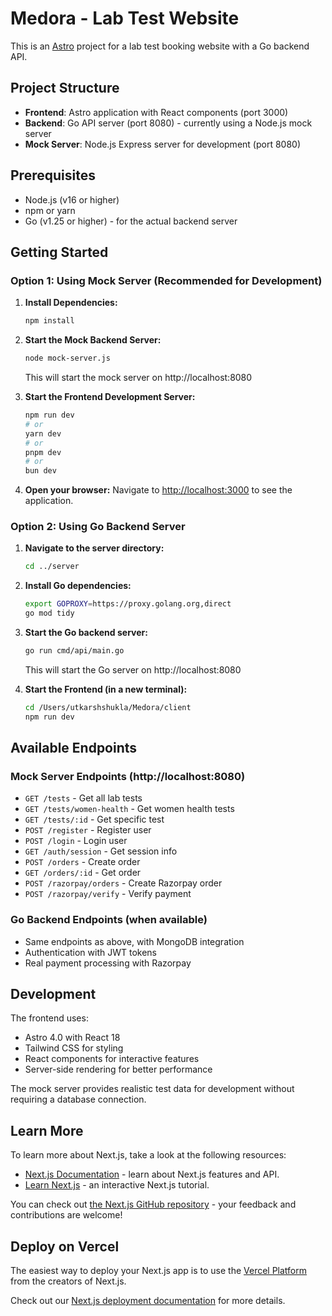 # Medora - Lab Test Website

This is an [Astro](https://astro.build) project for a lab test booking website with a Go backend API.

## Project Structure

- **Frontend**: Astro application with React components (port 3000)
- **Backend**: Go API server (port 8080) - currently using a Node.js mock server
- **Mock Server**: Node.js Express server for development (port 8080)

## Prerequisites

- Node.js (v16 or higher)
- npm or yarn
- Go (v1.25 or higher) - for the actual backend server

## Getting Started

### Option 1: Using Mock Server (Recommended for Development)

1. **Install Dependencies:**
   ```bash
   npm install
   ```

2. **Start the Mock Backend Server:**
   ```bash
   node mock-server.js
   ```
   This will start the mock server on http://localhost:8080

3. **Start the Frontend Development Server:**
   ```bash
   npm run dev
   # or
   yarn dev
   # or
   pnpm dev
   # or
   bun dev
   ```

5. **Open your browser:**
   Navigate to [http://localhost:3000](http://localhost:3000) to see the application.

### Option 2: Using Go Backend Server

1. **Navigate to the server directory:**
   ```bash
   cd ../server
   ```

2. **Install Go dependencies:**
   ```bash
   export GOPROXY=https://proxy.golang.org,direct
   go mod tidy
   ```

3. **Start the Go backend server:**
   ```bash
   go run cmd/api/main.go
   ```
   This will start the Go server on http://localhost:8080

4. **Start the Frontend (in a new terminal):**
   ```bash
   cd /Users/utkarshshukla/Medora/client
   npm run dev
   ```

## Available Endpoints

### Mock Server Endpoints (http://localhost:8080)
- `GET /tests` - Get all lab tests
- `GET /tests/women-health` - Get women health tests
- `GET /tests/:id` - Get specific test
- `POST /register` - Register user
- `POST /login` - Login user
- `GET /auth/session` - Get session info
- `POST /orders` - Create order
- `GET /orders/:id` - Get order
- `POST /razorpay/orders` - Create Razorpay order
- `POST /razorpay/verify` - Verify payment

### Go Backend Endpoints (when available)
- Same endpoints as above, with MongoDB integration
- Authentication with JWT tokens
- Real payment processing with Razorpay

## Development

The frontend uses:
- Astro 4.0 with React 18
- Tailwind CSS for styling
- React components for interactive features
- Server-side rendering for better performance

The mock server provides realistic test data for development without requiring a database connection.

## Learn More

To learn more about Next.js, take a look at the following resources:

- [Next.js Documentation](https://nextjs.org/docs) - learn about Next.js features and API.
- [Learn Next.js](https://nextjs.org/learn) - an interactive Next.js tutorial.

You can check out [the Next.js GitHub repository](https://github.com/vercel/next.js) - your feedback and contributions are welcome!

## Deploy on Vercel

The easiest way to deploy your Next.js app is to use the [Vercel Platform](https://vercel.com/new?utm_medium=default-template&filter=next.js&utm_source=create-next-app&utm_campaign=create-next-app-readme) from the creators of Next.js.

Check out our [Next.js deployment documentation](https://nextjs.org/docs/app/building-your-application/deploying) for more details.
